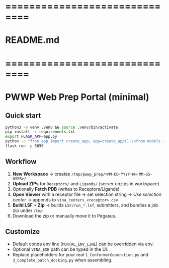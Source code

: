 
# ==============================
# README.md
# ==============================
# PWWP Web Prep Portal (minimal)

## Quick start
```bash
python3 -m venv .venv && source .venv/bin/activate
pip install -r requirements.txt
export FLASK_APP=app.py
python -c "from app import create_app; app=create_app();\nfrom models import db,User;\napp.app_context().push(); db.drop_all(); db.create_all(); u=User(email='jxs794@miami.edu'); u.set_password('Pass!'); db.session.add(u); db.session.commit(); print('admin ok')"
flask run -p 5050
```

## Workflow
1. **New Workspace** → creates `/tmp/pwwp_prep/<MM-DD-YYYY-HH-MM-SS-USER>/`
2. **Upload ZIPs** for `Receptors/` and `Ligands/` (server unzips in workspace)
3. Optionally **Fetch PDB** (writes to Receptors/Ligands)
4. **Open Viewer** with a receptor file → set selection string → *Use selection center* → appends to `vina_centers_<receptor>.csv`
5. **Build LSF + Zip** → builds `LSF/run_*.lsf`, submitters, and bundles a job zip under `/tmp`
6. Download the zip or manually move it to Pegasus.

## Customize
- Default conda env line (`PORTAL_ENV_LINE`) can be overridden via env.
- Optional `VINA_EXE` path can be typed in the UI.
- Replace placeholders for your real `1_ConformerGeneration.py` and `3_Complete_batch_docking.py` when assembling.
